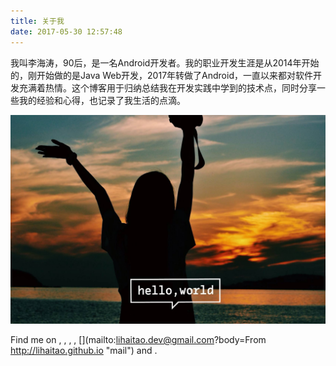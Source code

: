```yaml
---
title: 关于我
date: 2017-05-30 12:57:48
---
```

我叫李海涛，90后，是一名Android开发者。我的职业开发生涯是从2014年开始的，刚开始做的是Java Web开发，2017年转做了Android，一直以来都对软件开发充满着热情。这个博客用于归纳总结我在开发实践中学到的技术点，同时分享一些我的经验和心得，也记录了我生活的点滴。

![HelloWorld](about.png)

Find me on [<i class="fab fa-github"></i>](https://github.com/lihthub "github"), [<i class="fab fa-stack-overflow"></i>](https://stackoverflow.com/users/7560951/li-haitao "stack-overflow"), [<i class="fab fa-weibo"></i>](http://weibo.com/lihaitao2013 "weibo"), [<i class="fab fa-linkedin"></i>](http://www.linkedin.com/in/lihait "linkedin"), [<i class="fas fa-envelope"></i>](mailto:lihaitao.dev@gmail.com?body=From http://lihaitao.github.io "mail") and [<i class="fas fa-rss"></i>](/atom.xml "rss").